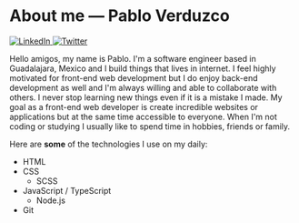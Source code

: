 # About me — Pablo Verduzco
<p align="left">
  <a href="https://www.linkedin.com/in/pabloverduzco/">
    <img src="https://img.shields.io/badge/-LinkedIn-%233781da?color=blue&style=for-the-badge" alt="LinkedIn"/>
  </a>  

  <a href="https://www.twitter.com/peeuvee">
    <img src="https://img.shields.io/badge/-Twitter-%231DA1F2?style=for-the-badge" alt="Twitter" />
  </a>
<p>

Hello amigos, my name is Pablo. I'm a software engineer based in Guadalajara, Mexico and I build things that lives in internet. I feel highly motivated for front-end web development but I do enjoy back-end development as well and I'm always willing and able to collaborate with others. I never stop learning new things even if it is a mistake I made. My goal as a front-end web developer is create incredible websites or applications but at the same time accessible to everyone. When I'm not coding or studying I usually like to spend time in hobbies, friends or family.

Here are **some** of the technologies I use on my daily:
- HTML
- CSS
  - SCSS
- JavaScript / TypeScript
  - Node.js
- Git
